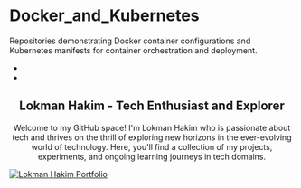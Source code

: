 # Docker_and_Kubernetes
Repositories demonstrating Docker container configurations and Kubernetes manifests for container orchestration and deployment.

-
-


<h2 align="center">Lokman Hakim - Tech Enthusiast and Explorer</h2>
<p align="center">Welcome to my GitHub space! I'm Lokman Hakim who is passionate about tech and thrives on the thrill of exploring new horizons in the ever-evolving world of technology. Here, you'll find a collection of my projects, experiments, and ongoing learning journeys in tech domains.</p>

[![Lokman Hakim Portfolio](https://lokmantech.github.io/img/footer/Footer.png)](https://lokmantech.github.io)
